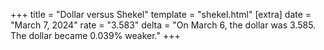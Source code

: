 +++
title = "Dollar versus Shekel"
template = "shekel.html"
[extra]
date = "March  7, 2024"
rate = "3.583"
delta = "On March  6, the dollar was 3.585. The dollar became 0.039% weaker."
+++
